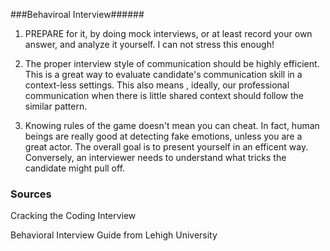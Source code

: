 ###Behaviroal Interview######
1. PREPARE for it, by doing mock interviews, or at least record your own answer, and analyze it yourself. I can not stress this enough!

2. The proper interview style of communication should be highly efficient. This is a great way to evaluate candidate's communication skill in a context-less settings. This also means , ideally, our professional communication when there is little shared context should follow the similar pattern. 

4. Knowing rules of the game doesn't mean you can cheat. In fact, human beings are really good at detecting fake emotions, unless you are a great actor. The overall goal is to present yourself in an efficent way. Conversely, an interviewer needs to  understand what tricks the candidate might pull off.


### Sources ###
Cracking the Coding Interview

Behavioral Interview Guide from Lehigh University
